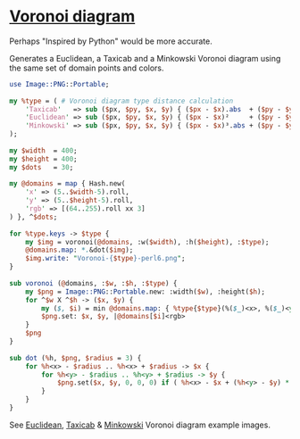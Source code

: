 [1]: http://rosettacode.org/wiki/Voronoi_diagram

# [Voronoi diagram][1]

Perhaps "Inspired by Python" would be more accurate.



Generates a Euclidean, a Taxicab and a Minkowski Voronoi diagram using the same set of domain points and colors.

```perl
use Image::PNG::Portable;
 
my %type = ( # Voronoi diagram type distance calculation
    'Taxicab'   => sub ($px, $py, $x, $y) { ($px - $x).abs  + ($py - $y).abs  },
    'Euclidean' => sub ($px, $py, $x, $y) { ($px - $x)²     + ($py - $y)²     },
    'Minkowski' => sub ($px, $py, $x, $y) { ($px - $x)³.abs + ($py - $y)³.abs },
);
 
my $width  = 400;
my $height = 400;
my $dots   = 30;
 
my @domains = map { Hash.new(
    'x' => (5..$width-5).roll,
    'y' => (5..$height-5).roll,
    'rgb' => [(64..255).roll xx 3]
) }, ^$dots;
 
for %type.keys -> $type {
    my $img = voronoi(@domains, :w($width), :h($height), :$type);
    @domains.map: *.&dot($img);
    $img.write: "Voronoi-{$type}-perl6.png";
}
 
sub voronoi (@domains, :$w, :$h, :$type) {
    my $png = Image::PNG::Portable.new: :width($w), :height($h);
    for ^$w X ^$h -> ($x, $y) {
        my ($, $i) = min @domains.map: { %type{$type}(%($_)<x>, %($_)<y>, $x, $y), $++ };
        $png.set: $x, $y, |@domains[$i]<rgb>
    }
    $png
}
 
sub dot (%h, $png, $radius = 3) {
    for %h<x> - $radius .. %h<x> + $radius -> $x {
        for %h<y> - $radius .. %h<y> + $radius -> $y {
            $png.set($x, $y, 0, 0, 0) if ( %h<x> - $x + (%h<y> - $y) * i ).abs <= $radius;
        }
    }
}
```


See [Euclidean](https://github.com/thundergnat/rc/blob/master/img/Voronoi-Euclidean-perl6.png), [Taxicab](https://github.com/thundergnat/rc/blob/master/img/Voronoi-Taxicab-perl6.png) &amp; [Minkowski](https://github.com/thundergnat/rc/blob/master/img/Voronoi-Minkowski-perl6.png) Voronoi diagram example images.